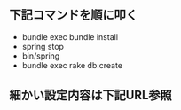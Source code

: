 ## 下記コマンドを順に叩く
- bundle exec bundle install
- spring stop
- bin/spring
- bundle exec rake db:create

## 細かい設定内容は下記URL参照

